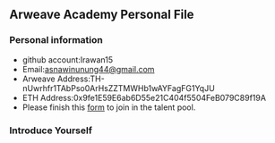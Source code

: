 ## Arweave Academy Personal File

### Personal information

- github account:Irawan15
- Email:asnawinunung44@gmail.com
- Arweave Address:TH-nUwrhfr1TAbPso0ArHsZZTMWHb1wAYFagFG1YqJU
- ETH Address:0x9fe1E59E6ab6D55e21C404f5504FeB079C89f19A
- Please finish this [form](https://docs.google.com/forms/d/e/1FAIpQLSfWA5fIIcBgmRppm3jNz5vmf9Mai_QMVil-2pO4r7YKn_Zhtw/viewform?usp=sf_link) to join in the talent pool.

### Introduce Yourself
